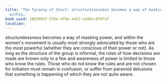 ```yaml
---
title: 'The Tyranny of Stuct: structurelessness becomes a way of masking power, and
  within…'
book_uuid: 18d3993f-535e-4f9e-a413-e189cc8f07af
location: 
---
```


structurelessness becomes a way of masking power, and within the women's
movement is usually most strongly advocated by those who are the most
powerful (whether they are conscious of their power or not). As long as the
structure of the group is informal, the rules of how decisions are made are
known only to a few and awareness of power is limited to those who know the
rules. Those who do not know the rules and are not chosen for initiation
must remain in confusion, or suffer from paranoid delusions that something
is happening of which they are not quite aware.